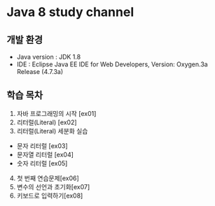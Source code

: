 # Java 8 study channel
## 개발 환경
* Java version : JDK 1.8
* IDE : Eclipse Java EE IDE for Web Developers, Version: Oxygen.3a Release (4.7.3a)
## 학습 목차
1. 자바 프로그래밍의 시작 [ex01]
2. 리터럴(Literal) [ex02]
3. 리터럴(Literal) 세분화 실습
  - 문자 리터럴 [ex03]
  - 문자열 리터럴 [ex04]
  - 숫자 리터럴 [ex05]
4. 첫 번째 연습문제[ex06]
5. 변수의 선언과 초기화[ex07]
6. 키보드로 입력하기[ex08]
